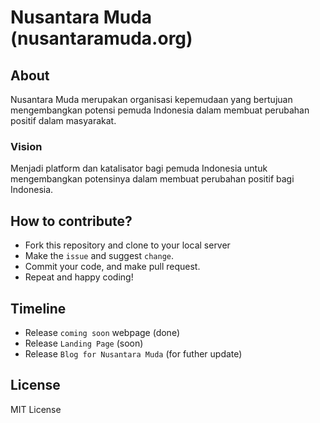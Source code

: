 # Nusantara Muda (nusantaramuda.org)

## About
Nusantara Muda merupakan organisasi kepemudaan yang bertujuan mengembangkan potensi pemuda Indonesia dalam membuat perubahan positif dalam masyarakat.
### Vision
Menjadi platform dan katalisator bagi pemuda Indonesia untuk mengembangkan potensinya dalam membuat perubahan positif bagi Indonesia.

## How to contribute?
- Fork this repository and clone to your local server
- Make the `issue` and suggest `change`.
- Commit your code, and make pull request.
- Repeat and happy coding!

## Timeline
- Release `coming soon` webpage (done)
- Release `Landing Page` (soon)
- Release `Blog for Nusantara Muda` (for futher update)

## License
MIT License